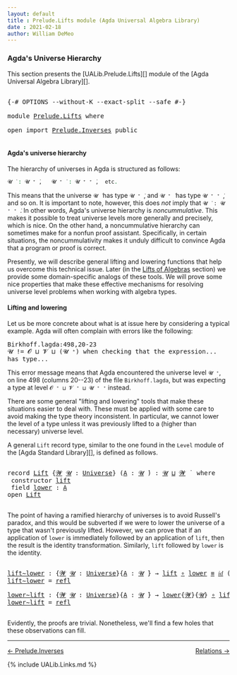 ```yaml
---
layout: default
title : Prelude.Lifts module (Agda Universal Algebra Library)
date : 2021-02-18
author: William DeMeo
---
```


### <a id="agdas-universe-hierarchy">Agda's Universe Hierarchy</a>

This section presents the [UALib.Prelude.Lifts][] module of the [Agda Universal Algebra Library][].

<pre class="Agda">

<a id="311" class="Symbol">{-#</a> <a id="315" class="Keyword">OPTIONS</a> <a id="323" class="Pragma">--without-K</a> <a id="335" class="Pragma">--exact-split</a> <a id="349" class="Pragma">--safe</a> <a id="356" class="Symbol">#-}</a>

<a id="361" class="Keyword">module</a> <a id="368" href="Prelude.Lifts.html" class="Module">Prelude.Lifts</a> <a id="382" class="Keyword">where</a>

<a id="389" class="Keyword">open</a> <a id="394" class="Keyword">import</a> <a id="401" href="Prelude.Inverses.html" class="Module">Prelude.Inverses</a> <a id="418" class="Keyword">public</a>

</pre>

#### <a id="agdas-universe-hierarchy">Agda's universe hierarchy</a>

The hierarchy of universes in Agda is structured as follows:

```agda
𝓤 ̇ : 𝓤 ⁺ ̇,   𝓤 ⁺ ̇ : 𝓤 ⁺ ⁺ ̇,  etc.
```

This means that the universe `𝓤 ̇` has type `𝓤 ⁺ ̇`, and  `𝓤 ⁺ ̇` has type  `𝓤 ⁺ ⁺ ̇`, and so on.  It is important to note, however, this does *not* imply that  `𝓤 ̇ : 𝓤 ⁺ ⁺ ̇`. In other words, Agda's universe hierarchy is *noncummulative*. This makes it possible to treat universe levels more generally and precisely, which is nice. On the other hand, a noncummulative hierarchy can sometimes make for a nonfun proof assistant. Specifically, in certain situations, the noncummulativity makes it unduly difficult to convince Agda that a program or proof is correct.

Presently, we will describe general lifting and lowering functions that help us overcome this technical issue. Later (in the [Lifts of Algebras](Algebras.Algebras.html#lifts-of-algebras) section) we provide some domain-specific analogs of these tools. We will prove some nice properties that make these effective mechanisms for resolving universe level problems when working with algebra types.

#### <a id="lifting-and-lowering">Lifting and lowering</a>

Let us be more concrete about what is at issue here by considering a typical example. Agda will often complain with errors like the following:

<samp>
Birkhoff.lagda:498,20-23 <br>
𝓤 != 𝓞 ⊔ 𝓥 ⊔ (𝓤 ⁺) when checking that the expression... has type...
</samp>

This error message means that Agda encountered the universe level `𝓤 ⁺`, on line 498 (columns 20--23) of the file `Birkhoff.lagda`, but was expecting a type at level `𝓞 ⁺ ⊔ 𝓥 ⁺ ⊔ 𝓤 ⁺ ⁺` instead.

There are some general "lifting and lowering" tools that make these situations easier to deal with. These must be applied with some care to avoid making the type theory inconsistent. In particular, we cannot lower the level of a type unless it was previously lifted to a (higher than necessary) universe level.

A general `Lift` record type, similar to the one found in the `Level` module of the [Agda Standard Library][], is defined as follows.

<pre class="Agda">

<a id="2558" class="Keyword">record</a> <a id="Lift"></a><a id="2565" href="Prelude.Lifts.html#2565" class="Record">Lift</a> <a id="2570" class="Symbol">{</a><a id="2571" href="Prelude.Lifts.html#2571" class="Bound">𝓦</a> <a id="2573" href="Prelude.Lifts.html#2573" class="Bound">𝓤</a> <a id="2575" class="Symbol">:</a> <a id="2577" href="Agda.Primitive.html#423" class="Postulate">Universe</a><a id="2585" class="Symbol">}</a> <a id="2587" class="Symbol">(</a><a id="2588" href="Prelude.Lifts.html#2588" class="Bound">A</a> <a id="2590" class="Symbol">:</a> <a id="2592" href="Prelude.Lifts.html#2573" class="Bound">𝓤</a> <a id="2594" href="Universes.html#403" class="Function Operator">̇</a><a id="2595" class="Symbol">)</a> <a id="2597" class="Symbol">:</a> <a id="2599" href="Prelude.Lifts.html#2573" class="Bound">𝓤</a> <a id="2601" href="Agda.Primitive.html#636" class="Primitive Operator">⊔</a> <a id="2603" href="Prelude.Lifts.html#2571" class="Bound">𝓦</a> <a id="2605" href="Universes.html#403" class="Function Operator">̇</a>  <a id="2608" class="Keyword">where</a>
 <a id="2615" class="Keyword">constructor</a> <a id="lift"></a><a id="2627" href="Prelude.Lifts.html#2627" class="InductiveConstructor">lift</a>
 <a id="2633" class="Keyword">field</a> <a id="Lift.lower"></a><a id="2639" href="Prelude.Lifts.html#2639" class="Field">lower</a> <a id="2645" class="Symbol">:</a> <a id="2647" href="Prelude.Lifts.html#2588" class="Bound">A</a>
<a id="2649" class="Keyword">open</a> <a id="2654" href="Prelude.Lifts.html#2565" class="Module">Lift</a>

</pre>

The point of having a ramified hierarchy of universes is to avoid Russell's paradox, and this would be subverted if we were to lower the universe of a type that wasn't previously lifted.  However, we can prove that if an application of `lower` is immediately followed by an application of `lift`, then the result is the identity transformation. Similarly, `lift` followed by `lower` is the identity.

<pre class="Agda">

<a id="lift∼lower"></a><a id="3087" href="Prelude.Lifts.html#3087" class="Function">lift∼lower</a> <a id="3098" class="Symbol">:</a> <a id="3100" class="Symbol">{</a><a id="3101" href="Prelude.Lifts.html#3101" class="Bound">𝓦</a> <a id="3103" href="Prelude.Lifts.html#3103" class="Bound">𝓤</a> <a id="3105" class="Symbol">:</a> <a id="3107" href="Agda.Primitive.html#423" class="Postulate">Universe</a><a id="3115" class="Symbol">}{</a><a id="3117" href="Prelude.Lifts.html#3117" class="Bound">A</a> <a id="3119" class="Symbol">:</a> <a id="3121" href="Prelude.Lifts.html#3103" class="Bound">𝓤</a> <a id="3123" href="Universes.html#403" class="Function Operator">̇</a><a id="3124" class="Symbol">}</a> <a id="3126" class="Symbol">→</a> <a id="3128" href="Prelude.Lifts.html#2627" class="InductiveConstructor">lift</a> <a id="3133" href="MGS-MLTT.html#3813" class="Function Operator">∘</a> <a id="3135" href="Prelude.Lifts.html#2639" class="Field">lower</a> <a id="3141" href="Prelude.Equality.html#2570" class="Datatype Operator">≡</a> <a id="3143" href="MGS-MLTT.html#3778" class="Function">𝑖𝑑</a> <a id="3146" class="Symbol">(</a><a id="3147" href="Prelude.Lifts.html#2565" class="Record">Lift</a><a id="3151" class="Symbol">{</a><a id="3152" href="Prelude.Lifts.html#3101" class="Bound">𝓦</a><a id="3153" class="Symbol">}</a> <a id="3155" href="Prelude.Lifts.html#3117" class="Bound">A</a><a id="3156" class="Symbol">)</a>
<a id="3158" href="Prelude.Lifts.html#3087" class="Function">lift∼lower</a> <a id="3169" class="Symbol">=</a> <a id="3171" href="Identity-Type.html#162" class="InductiveConstructor">refl</a>

<a id="lower∼lift"></a><a id="3177" href="Prelude.Lifts.html#3177" class="Function">lower∼lift</a> <a id="3188" class="Symbol">:</a> <a id="3190" class="Symbol">{</a><a id="3191" href="Prelude.Lifts.html#3191" class="Bound">𝓦</a> <a id="3193" href="Prelude.Lifts.html#3193" class="Bound">𝓤</a> <a id="3195" class="Symbol">:</a> <a id="3197" href="Agda.Primitive.html#423" class="Postulate">Universe</a><a id="3205" class="Symbol">}{</a><a id="3207" href="Prelude.Lifts.html#3207" class="Bound">A</a> <a id="3209" class="Symbol">:</a> <a id="3211" href="Prelude.Lifts.html#3193" class="Bound">𝓤</a> <a id="3213" href="Universes.html#403" class="Function Operator">̇</a><a id="3214" class="Symbol">}</a> <a id="3216" class="Symbol">→</a> <a id="3218" href="Prelude.Lifts.html#2639" class="Field">lower</a><a id="3223" class="Symbol">{</a><a id="3224" href="Prelude.Lifts.html#3191" class="Bound">𝓦</a><a id="3225" class="Symbol">}{</a><a id="3227" href="Prelude.Lifts.html#3193" class="Bound">𝓤</a><a id="3228" class="Symbol">}</a> <a id="3230" href="MGS-MLTT.html#3813" class="Function Operator">∘</a> <a id="3232" href="Prelude.Lifts.html#2627" class="InductiveConstructor">lift</a> <a id="3237" href="Prelude.Equality.html#2570" class="Datatype Operator">≡</a> <a id="3239" href="MGS-MLTT.html#3778" class="Function">𝑖𝑑</a> <a id="3242" href="Prelude.Lifts.html#3207" class="Bound">A</a>
<a id="3244" href="Prelude.Lifts.html#3177" class="Function">lower∼lift</a> <a id="3255" class="Symbol">=</a> <a id="3257" href="Identity-Type.html#162" class="InductiveConstructor">refl</a>

</pre>

Evidently, the proofs are trivial. Nonetheless, we'll find a few holes that these observations can fill.

---------------

<p></p>

[← Prelude.Inverses](Prelude.Inverses.html)
<span style="float:right;">[Relations →](Relations.html)</span>

{% include UALib.Links.md %}
